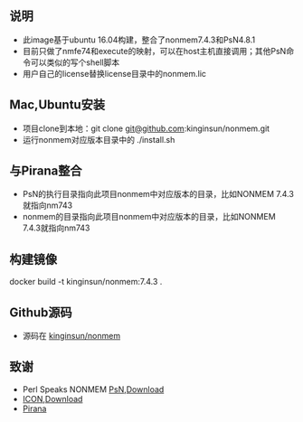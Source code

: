 ## 说明
* 此image基于ubuntu 16.04构建，整合了nonmem7.4.3和PsN4.8.1
* 目前只做了nmfe74和execute的映射，可以在host主机直接调用；其他PsN命令可以类似的写个shell脚本
* 用户自己的license替换license目录中的nonmem.lic


## Mac,Ubuntu安装
+ 项目clone到本地：git clone git@github.com:kinginsun/nonmem.git
+ 运行nonmem对应版本目录中的 ./install.sh


## 与Pirana整合
* PsN的执行目录指向此项目nonmem中对应版本的目录，比如NONMEM 7.4.3就指向nm743
* nonmem的目录指向此项目nonmem中对应版本的目录，比如NONMEM 7.4.3就指向nm743


## 构建镜像
docker build -t kinginsun/nonmem:7.4.3 .

## Github源码
- 源码在 [kinginsun/nonmem](https://github.com/kinginsun/nonmem) 

## 致谢
- Perl Speaks NONMEM [PsN](https://uupharmacometrics.github.io/PsN/docs.html),[Download](https://uupharmacometrics.github.io/PsN/download.html)
- [ICON](https://www.iconplc.com/innovation/nonmem/),[Download](https://nonmem.iconplc.com/)
- [Pirana](http://lp.certara.com/WFDownloadPirana.html)